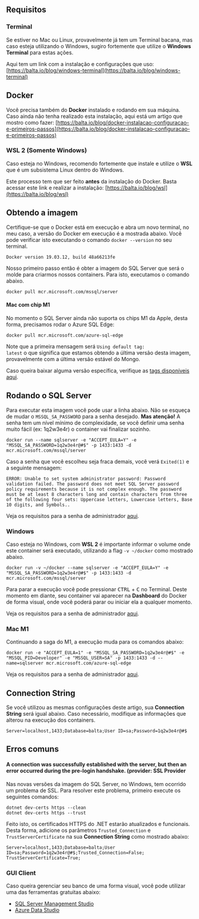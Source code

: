 ## Requisitos

### Terminal
Se estiver no Mac ou Linux, provavelmente já tem um Terminal bacana, mas caso esteja utilizando o Windows, sugiro fortemente que utilize o **Windows Terminal** para estas ações.

Aqui tem um link com a instalação e configurações que uso:
[https://balta.io/blog/windows-terminal](https://balta.io/blog/windows-terminal)

## Docker

Você precisa também do **Docker** instalado e rodando em sua máquina. Caso ainda não tenha realizado esta instalação, aqui está um artigo que mostro como fazer: [https://balta.io/blog/docker-instalacao-configuracao-e-primeiros-passos](https://balta.io/blog/docker-instalacao-configuracao-e-primeiros-passos)

### WSL 2 (Somente Windows)
Caso esteja no Windows, recomendo fortemente que instale e utilize o **WSL** que é um subsistema Linux dentro do Windows. 

Este processo tem que ser feito **antes** da instalação do Docker.
Basta acessar este link e realizar a instalação: [https://balta.io/blog/wsl](https://balta.io/blog/wsl)

## Obtendo a imagem

Certifique-se que o Docker está em execução e abra um novo terminal, no meu caso, a versão do Docker em execução é a mostrada abaixo. Você pode verificar isto executando o comando <code>docker --version</code> no seu terminal.

```
Docker version 19.03.12, build 48a66213fe
```

Nosso primeiro passo então é obter a imagem do SQL Server que será o molde para criarmos nossos containers. Para isto, executamos o comando abaixo.

```
docker pull mcr.microsoft.com/mssql/server
```

#### Mac com chip M1
No momento o SQL Server ainda não suporta os chips M1 da Apple, desta forma, precisamos rodar o Azure SQL Edge:

```
docker pull mcr.microsoft.com/azure-sql-edge
```

Note que a primeira mensagem será <code>Using default tag: latest</code> o que significa que estamos obtendo a última versão desta imagem, provavelmente com a última versão estável do Mongo.

Caso queira baixar alguma versão específica, verifique as [tags disponíveis aqui](https://hub.docker.com/_/microsoft-mssql-server).

## Rodando o SQL Server

Para executar esta imagem você pode usar a linha abaixo. Não se esqueça de mudar o <code>MSSQL_SA_PASSWORD</code> para a senha desejado. **Mas atenção!** A senha tem um nível mínimo de complexidade, se você definir uma senha muito fácil (ex: 1q2w3e4r) o container vai finalizar sozinho.

```
docker run --name sqlserver -e "ACCEPT_EULA=Y" -e "MSSQL_SA_PASSWORD=1q2w3e4r@#$" -p 1433:1433 -d mcr.microsoft.com/mssql/server
```

Caso a senha que você escolheu seja fraca demais, você verá ```Exited(1)``` e a seguinte mensagem:
```
ERROR: Unable to set system administrator password: Password validation failed. The password does not meet SQL Server password policy requirements because it is not complex enough. The password must be at least 8 characters long and contain characters from three of the following four sets: Uppercase letters, Lowercase letters, Base 10 digits, and Symbols..
```
Veja os requisitos para a senha de administrador [aqui](https://docs.microsoft.com/en-us/sql/relational-databases/security/password-policy?view=sql-server-ver16#password-complexity).

### Windows

Caso esteja no Windows, com **WSL 2** é importante informar o volume onde este container será executado, utilizando a flag <code>-v ~/docker</code> como mostrado abaixo.

```
docker run -v ~/docker --name sqlserver -e "ACCEPT_EULA=Y" -e "MSSQL_SA_PASSWORD=1q2w3e4r@#$" -p 1433:1433 -d mcr.microsoft.com/mssql/server
```


Para parar a execução você pode pressionar <kbd>CTRL</kbd> + <kbd>C</kbd> no Terminal. Deste momento em diante, seu container vai aparecer na **Dashboard** do Docker de forma visual, onde você poderá parar ou iniciar ela a qualquer momento.

Veja os requisitos para a senha de administrador [aqui](https://docs.microsoft.com/en-us/sql/relational-databases/security/password-policy?view=sql-server-ver16#password-complexity).


### Mac M1

Continuando a saga do M1, a execução muda para os comandos abaixo:

```
docker run -e "ACCEPT_EULA=1" -e "MSSQL_SA_PASSWORD=1q2w3e4r@#$" -e "MSSQL_PID=Developer" -e "MSSQL_USER=SA" -p 1433:1433 -d --name=sqlserver mcr.microsoft.com/azure-sql-edge
```

Veja os requisitos para a senha de administrador [aqui](https://docs.microsoft.com/en-us/sql/relational-databases/security/password-policy?view=sql-server-ver16#password-complexity).


## Connection String

Se você utilizou as mesmas configurações deste artigo, sua **Connection String** será igual abaixo. Caso necessário, modifique as informações que alterou na execução dos containers.

```
Server=localhost,1433;Database=balta;User ID=sa;Password=1q2w3e4r@#$
```

## Erros comuns

#### A connection was successfully established with the server, but then an error occurred during the pre-login handshake. (provider: SSL Provider

Nas novas versões da imagem do SQL Server, no Windows, tem ocorrido um problema de SSL. Para resolver este problema, primeiro execute os seguintes comandos:
```
dotnet dev-certs https --clean
dotnet dev-certs https --trust
```

Feito isto, os certificados HTTPS do .NET estarão atualizados e funcionais. Desta forma, adicione os parâmetros `Trusted_Connection` e `TrustServerCertificate` na sua **Connection String** como mostrado abaixo:

```
Server=localhost,1433;Database=balta;User ID=sa;Password=1q2w3e4r@#$;Trusted_Connection=False; TrustServerCertificate=True;
```

### GUI Client

Caso queira gerenciar seu banco de uma forma visual, você pode utilizar uma das ferramentas gratuitas abaixo:

 * [SQL Server Management Studio](https://docs.microsoft.com/pt-br/sql/ssms/download-sql-server-management-studio-ssms)
 * [Azure Data Studio](https://docs.microsoft.com/pt-br/sql/azure-data-studio/download-azure-data-studio)
